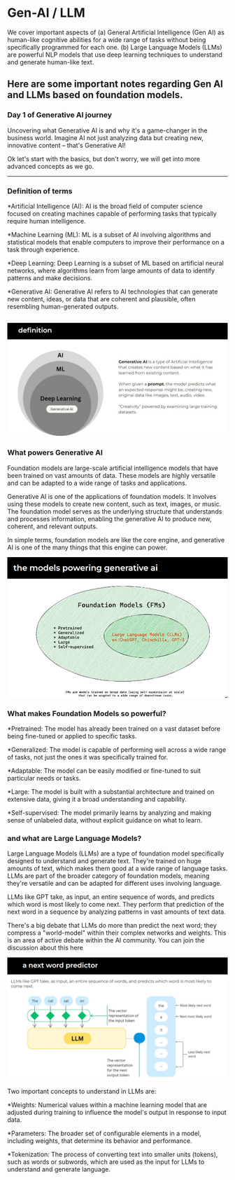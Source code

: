 # Gen-AI / LLM
We cover important aspects of (a) General Artificial Intelligence (Gen AI) as human-like cognitive abilities for a wide range of tasks without being specifically programmed for each one. 
(b) Large Language Models (LLMs) are powerful NLP models that use deep learning techniques to understand and generate human-like text. 

## Here are some important notes regarding Gen AI and LLMs based on foundation models.

### Day 1 of Generative AI journey

Uncovering what Generative AI is and why it's a game-changer in the business world. Imagine AI not just analyzing data but creating new, innovative content – that's Generative AI!

Ok let's start with the basics, but don't worry, we will get into more advanced concepts as we go.

----
### Definition of terms

*Artificial Intelligence (AI): AI is the broad field of computer science focused on creating machines capable of performing tasks that typically require human intelligence.

*Machine Learning (ML): ML is a subset of AI involving algorithms and statistical models that enable computers to improve their performance on a task through experience.

*Deep Learning: Deep Learning is a subset of ML based on artificial neural networks, where algorithms learn from large amounts of data to identify patterns and make decisions.

*Generative AI: Generative AI refers to AI technologies that can generate new content, ideas, or data that are coherent and plausible, often resembling human-generated outputs.

![alt text](image1.jpeg)
---
### What powers Generative AI
Foundation models are large-scale artificial intelligence models that have been trained on vast amounts of data. These models are highly versatile and can be adapted to a wide range of tasks and applications.

Generative AI is one of the applications of foundation models. It involves using these models to create new content, such as text, images, or music. The foundation model serves as the underlying structure that understands and processes information, enabling the generative AI to produce new, coherent, and relevant outputs.

In simple terms, foundation models are like the core engine, and generative AI is one of the many things that this engine can power.

![alt text](image2.jpeg)

### What makes Foundation Models so powerful?
*Pretrained: The model has already been trained on a vast dataset before being fine-tuned or applied to specific tasks.

*Generalized: The model is capable of performing well across a wide range of tasks, not just the ones it was specifically trained for.

*Adaptable: The model can be easily modified or fine-tuned to suit particular needs or tasks.

*Large: The model is built with a substantial architecture and trained on extensive data, giving it a broad understanding and capability.

*Self-supervised: The model primarily learns by analyzing and making sense of unlabeled data, without explicit guidance on what to learn.

### and what are Large Language Models?
Large Language Models (LLMs) are a type of foundation model specifically designed to understand and generate text. They're trained on huge amounts of text, which makes them good at a wide range of language tasks. LLMs are part of the broader category of foundation models, meaning they're versatile and can be adapted for different uses involving language.

LLMs like GPT take, as input, an entire sequence of words, and predicts which word is most likely to come next. They perform that prediction of the next word in a sequence by analyzing patterns in vast amounts of text data.


There's a big debate that LLMs do more than predict the next word; they compress a "world-model" within their complex networks and weights. This is an area of active debate within the AI community. You can join the discussion about this ​here​

![alt text](image3.jpeg)

Two important concepts to understand in LLMs are:

*Weights: Numerical values within a machine learning model that are adjusted during training to influence the model's output in response to input data.

*Parameters: The broader set of configurable elements in a model, including weights, that determine its behavior and performance.

*Tokenization: The process of converting text into smaller units (tokens), such as words or subwords, which are used as the input for LLMs to understand and generate language.



